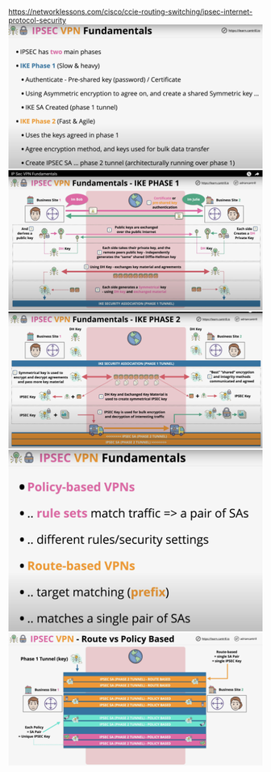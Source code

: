 https://networklessons.com/cisco/ccie-routing-switching/ipsec-internet-protocol-security
![](image/IpSecIke1.png)
![](image/IpSecIke2.png)
![](image/IpSecIke3.png)
![](image/IpSecIke4.png)
![](image/IpSecIke5.png)